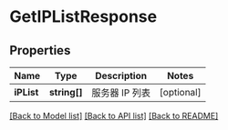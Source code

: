 # GetIPListResponse

## Properties
Name | Type | Description | Notes
------------ | ------------- | ------------- | -------------
**iPList** | **string[]** | 服务器 IP 列表 | [optional] 

[[Back to Model list]](../README.md#documentation-for-models) [[Back to API list]](../README.md#documentation-for-api-endpoints) [[Back to README]](../README.md)



